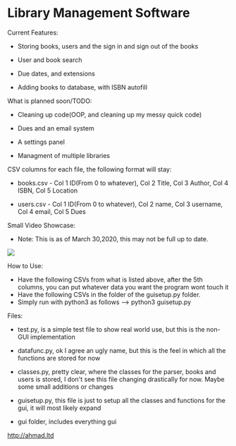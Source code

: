 
# Library Management Software

Current Features:

* Storing books, users and the sign in and sign out of the books

* User and book search

* Due dates, and extensions

* Adding books to database, with ISBN autofill


What is planned soon/TODO:

* Cleaning up code(OOP, and cleaning up my messy quick code)

* Dues and an email system

* A settings panel

* Managment of multiple libraries 

CSV columns for each file, the following format will stay:

* books.csv - Col 1 ID(From 0 to whatever), Col 2 Title, Col 3 Author, Col 4 ISBN, Col 5 Location

* users.csv - Col 1 ID(From 0 to whatever), Col 2 name, Col 3 username, Col 4 email, Col 5 Dues

Small Video Showcase:

* Note: This is as of March 30,2020, this may not be full up to date.

[![](http://img.youtube.com/vi/8VYFRdHUryc/0.jpg)](http://www.youtube.com/watch?v=8VYFRdHUryc "")

How to Use:

* Have the following CSVs from what is listed above, after the 5th columns, you can put whatever data you want the program wont touch it
* Have the following CSVs in the folder of the guisetup.py folder. 
* Simply run with python3 as follows --> python3 guisetup.py

Files:

* test.py, is a simple test file to show real world use, but this is the non-GUI implementation

* datafunc.py, ok I agree an ugly name, but this is the feel in which all the functions are stored for now

* classes.py, pretty clear, where the classes for the parser, books and users is stored, I don't see this file changing drastically for now. Maybe some small additions or changes

* guisetup.py, this file is just to setup all the classes and functions for the gui, it will most likely expand

* gui folder, includes everything gui

http://ahmad.ltd
